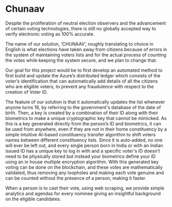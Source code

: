 # Chunaav

Despite the proliferation of neutral election observers and the advancement of certain voting technologies, there is still no globally accepted way to verify electronic voting as 100% accurate. 

The name of our solution, ‘CHUNAAV’, roughly translating to choice in English is what elections have taken away from citizens because of errors in the system of maintaining voters lists and for the actual process of counting the votes while keeping the system secure, and we plan to change that.

Our goal for this project would be to first develop an automated method to first build and update the Azure’s distributed ledger which consists of the voter’s identification that can automatically add details of all the citizens who are eligible voters, to prevent any fraudulence with respect to the creation of Voter ID. 

The feature of our solution is that it automatically updates the list whenever anyone turns 18, by referring to the government's database of the date of birth. Then, a key is created by a combination of their ID along with their biometrics to make a unique cryptographic key that cannot be mimicked. 
As this is a key generated directly from the person’s ID and biometrics, it can be used from anywhere, even if they are not in their home constituency by a simple intuitive AI-based constituency transfer algorithm to shift voters names between different constituency lists.
Since it is auto-added, no one will ever be left out, and every single person born in India or with an Indian issued ID has a unique key to log in with and a specific voter's ID doesn't need to be physically stored but instead your biometrics define your ID using an in house multiple encryption algorithm.
With this generated key voting can be done on the blockchain, and these votes are mathematically validated, thus removing any loopholes and making each vote genuine and can be counted without the presence of a person, making it faster.
 
When a person is to cast their vote, using web scraping, we provide simple analytics and agendas for every nominee giving an insightful background on the eligible candidates.
